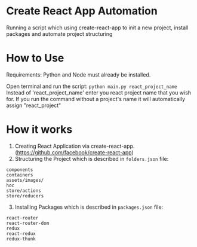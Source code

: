 # Create React App Automation
Running a script which using create-react-app to init a new project, install packages and automate project structuring


# How to Use
Requirements: Python and Node must already be installed.

Open terminal and run the script: `python main.py react_project_name`
Instead of 'react_project_name' enter you react project name that you wish for.
If you run the command without a project's name it will automatically assign "react_project"

# How it works
1. Creating React Application via create-react-app. (https://github.com/facebook/create-react-app)
2. Structuring the Project which is described in `folders.json` file:
```
components
containers
assets/images/
hoc
store/actions
store/reducers
```
3. Installing Packages which is described in `packages.json` file:
```
react-router
react-router-dom
redux
react-redux
redux-thunk
```

